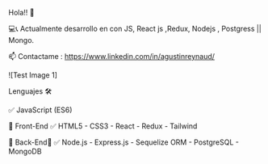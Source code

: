 Hola!! 👋

💻📞 Actualmente desarrollo en con JS, React js ,Redux, Nodejs , Postgress || Mongo.

📫  Contactame :  https://www.linkedin.com/in/agustinreynaud/


![Test Image 1]


Lenguajes 🛠️

✅ JavaScript (ES6)

🔶 Front-End 
✅ HTML5 - CSS3 - React -  Redux - Tailwind 

🔶 Back-End🔩
✅ Node.js - Express.js - Sequelize ORM - PostgreSQL  - MongoDB 
